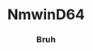 <div align='center'><h1>NmwinD64</h1><h3>Bruh</h3></div>


<!---
nmwind64/nmwind64 is a ✨ special ✨ repository because its `README.md` (this file) appears on your GitHub profile.
You can click the Preview link to take a look at your changes.
--->
